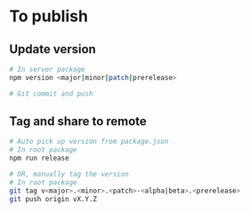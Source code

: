 # To publish

## Update version
```sh
# In server package
npm version <major|minor|patch|prerelease>

# Git commit and push
```

## Tag and share to remote
```sh
# Auto pick up version from package.json
# In root package
npm run release

# OR, manually tag the version
# In root package
git tag v<major>.<minor>.<patch>-<alpha|beta>.<prerelease>
git push origin vX.Y.Z
```